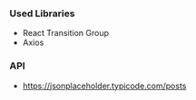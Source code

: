 
### Used Libraries
* React Transition Group
* Axios

### API
* https://jsonplaceholder.typicode.com/posts